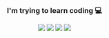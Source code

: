 <div style.display= "flex" align="center">

### I'm trying to learn coding 💻

<!--
**dahyeBlog/dahyeBlog** is a ✨ _special_ ✨ repository because its `README.md` (this file) appears on your GitHub profile.

Here are some ideas to get you started:

- 🔭 I’m currently working on ...
- 🌱 I’m currently learning ...
- 👯 I’m looking to collaborate on ...
- 🤔 I’m looking for help with ...
- 💬 Ask me about ...
- 📫 How to reach me: ...
- 😄 Pronouns: ...
- ⚡ Fun fact: ...
-->


<img src="https://img.shields.io/badge/HTML-E34F26?style=flat-square&logo=Android&logoColor=white"/>
<img src="https://img.shields.io/badge/CSS3-1572B6?style=flat-square&logo=Android&logoColor=white"/>
<img src="https://img.shields.io/badge/JavaScript-F7DF1E?style=flat-square&logo=Android&logoColor=white"/>
<img src="https://img.shields.io/badge/React-61DAFB?style=flat-square&logo=Android&logoColor=white"/>
</div>

